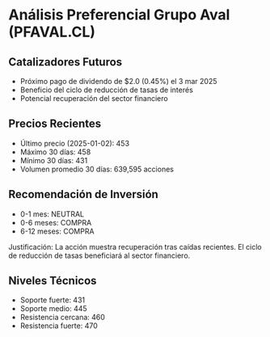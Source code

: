 # Análisis Preferencial Grupo Aval (PFAVAL.CL)

## Catalizadores Futuros

- Próximo pago de dividendo de $2.0 (0.45%) el 3 mar 2025
- Beneficio del ciclo de reducción de tasas de interés
- Potencial recuperación del sector financiero

## Precios Recientes

- Último precio (2025-01-02): 453
- Máximo 30 días: 458
- Mínimo 30 días: 431
- Volumen promedio 30 días: 639,595 acciones

## Recomendación de Inversión

- 0-1 mes: NEUTRAL
- 0-6 meses: COMPRA
- 6-12 meses: COMPRA

Justificación: La acción muestra recuperación tras caídas recientes. El ciclo de reducción de tasas beneficiará al sector financiero.

## Niveles Técnicos

- Soporte fuerte: 431
- Soporte medio: 445
- Resistencia cercana: 460
- Resistencia fuerte: 470
